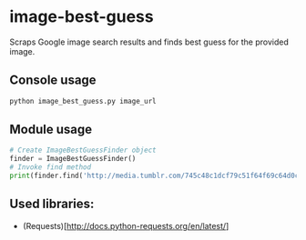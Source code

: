 image-best-guess
================

Scraps Google image search results and finds best guess for the provided image. 

Console usage
-----

```bash
python image_best_guess.py image_url
```

Module usage
------------

```python
# Create ImageBestGuessFinder object
finder = ImageBestGuessFinder()
# Invoke find method
print(finder.find('http://media.tumblr.com/745c48c1dcf79c51f64f69c64d0cf095/tumblr_inline_ms5a0kJVT51qz4rgp.jpg')
```

Used libraries:
--------------

  * (Requests)[http://docs.python-requests.org/en/latest/]
